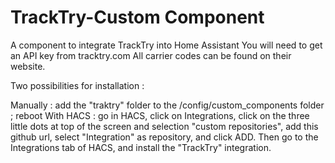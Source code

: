 # TrackTry-Custom Component
 A component to integrate TrackTry into Home Assistant
 You will need to get an API key from tracktry.com
 All carrier codes can be found on their website.
 
 Two possibilities for installation :

Manually : add the "traktry" folder to the /config/custom_components folder ; reboot
With HACS : go in HACS, click on Integrations, click on the three little dots at top of the screen and selection "custom repositories", add this github url, select "Integration" as repository, and click ADD. Then go to the Integrations tab of HACS, and install the "TrackTry" integration.
 
